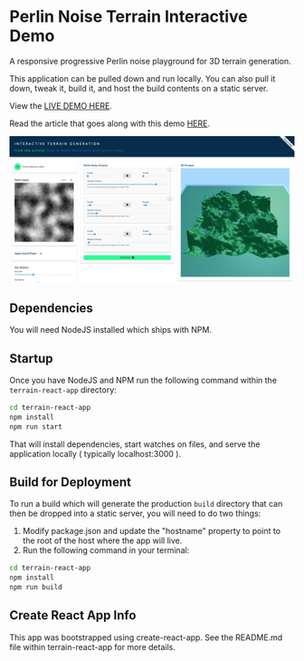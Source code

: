 # Perlin Noise Terrain Interactive Demo

A responsive progressive Perlin noise playground for 3D terrain generation.

This application can be pulled down and run locally. You can also pull it down, tweak it, build it, and host the build contents on a static server.

View the [LIVE DEMO HERE](https://johndavidfive.com/sites/terrain/index.html).

Read the article that goes along with this demo [HERE](https://medium.com/p/76f93da23601).

![screenshot of app](app.png)

## Dependencies

You will need NodeJS installed which ships with NPM.

## Startup

Once you have NodeJS and NPM run the following command within the `terrain-react-app` directory:
```bash
cd terrain-react-app
npm install
npm run start
```

That will install dependencies, start watches on files, and serve the application locally ( typically localhost:3000 ).

## Build for Deployment

To run a build which will generate the production `build` directory that can then be dropped into a static server, you will need to do two things:

1. Modify package.json and update the "hostname" property to point to the root of the host where the app will live.
2. Run the following command in your terminal:

```bash
cd terrain-react-app
npm install
npm run build
```

## Create React App Info

This app was bootstrapped using create-react-app. See the README.md file within terrain-react-app for more details.

